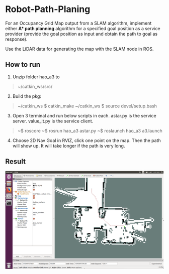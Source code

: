 # Robot-Path-Planing

For an Occupancy Grid Map output from a SLAM algorithm, implement either __A* path planning__ algorithm for a specified goal position as a service provider (provide the goal
position as input and obtain the path to goal as response). 

Use the LiDAR data for generating the map with the SLAM node in ROS.

## How to run

1. Unzip folder hao_a3 to 
>    ~/catkin_ws/src/ 

2. Build the pkg: 
>   ~/catkin_ws $ catkin_make
>   ~/catkin_ws $  source devel/setup.bash

3. Open 3 terminal and run below scripts in each. 
     astar.py is the service server. 
     value_it.py is the service client. 
>   ~$ roscore
>   ~$ rosrun hao_a3 astar.py 
>   ~$ roslaunch hao_a3  a3.launch 

4. Choose 2D Nav Goal in RVIZ, click one point on the map. 
    Then the path will show up. 
    It will take longer if the path is very long. 
    

## Result
<div align="center">
  <img src="https://github.com/glennjw/Robot-Path-Planing/blob/main/Result.png">
</div>


